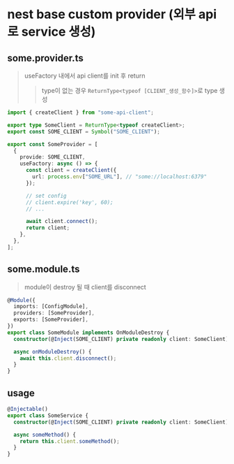 # nest base custom provider (외부 api로 service 생성)

## some.provider.ts

> useFactory 내에서 api client를 init 후 return
>
> > type이 없는 경우 `ReturnType<typeof [CLIENT_생성_함수]>`로 type 생성

```ts
import { createClient } from "some-api-client";

export type SomeClient = ReturnType<typeof createClient>;
export const SOME_CLIENT = Symbol("SOME_CLIENT");

export const SomeProvider = [
  {
    provide: SOME_CLIENT,
    useFactory: async () => {
      const client = createClient({
        url: process.env["SOME_URL"], // "some://localhost:6379"
      });

      // set config
      // client.expire('key', 60);
      // ...

      await client.connect();
      return client;
    },
  },
];
```

## some.module.ts

> module이 destroy 될 때 client를 disconnect

```ts
@Module({
  imports: [ConfigModule],
  providers: [SomeProvider],
  exports: [SomeProvider],
})
export class SomeModule implements OnModuleDestroy {
  constructor(@Inject(SOME_CLIENT) private readonly client: SomeClient) {}

  async onModuleDestroy() {
    await this.client.disconnect();
  }
}
```

## usage

```ts
@Injectable()
export class SomeService {
  constructor(@Inject(SOME_CLIENT) private readonly client: SomeClient) {}

  async someMethod() {
    return this.client.someMethod();
  }
}
```
